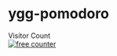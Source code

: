 # ygg-pomodoro
Visitor Count<br>
<a href="https://www.freecounterstat.com" title="free counter"><img src="https://counter4.optistats.ovh/private/freecounterstat.php?c=1bydhqf1nape53mu5dyptqym5uh8m32r" border="0" title="free counter" alt="free counter"></a>
